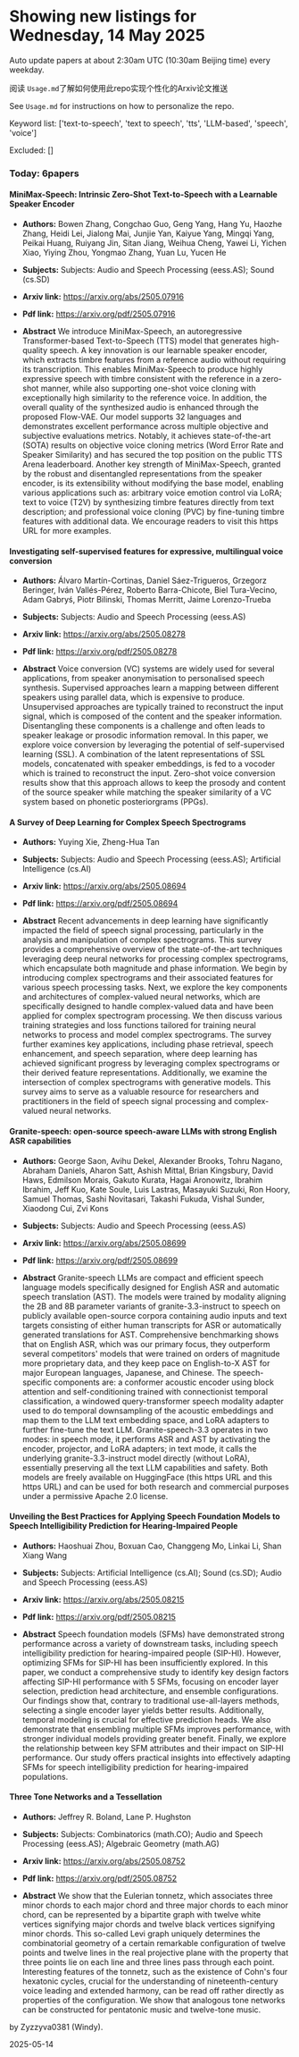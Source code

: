 # Showing new listings for Wednesday, 14 May 2025
Auto update papers at about 2:30am UTC (10:30am Beijing time) every weekday.


阅读 `Usage.md`了解如何使用此repo实现个性化的Arxiv论文推送

See `Usage.md` for instructions on how to personalize the repo. 


Keyword list: ['text-to-speech', 'text to speech', 'tts', 'LLM-based', 'speech', 'voice']


Excluded: []


### Today: 6papers 
#### MiniMax-Speech: Intrinsic Zero-Shot Text-to-Speech with a Learnable Speaker Encoder
 - **Authors:** Bowen Zhang, Congchao Guo, Geng Yang, Hang Yu, Haozhe Zhang, Heidi Lei, Jialong Mai, Junjie Yan, Kaiyue Yang, Mingqi Yang, Peikai Huang, Ruiyang Jin, Sitan Jiang, Weihua Cheng, Yawei Li, Yichen Xiao, Yiying Zhou, Yongmao Zhang, Yuan Lu, Yucen He
 - **Subjects:** Subjects:
Audio and Speech Processing (eess.AS); Sound (cs.SD)
 - **Arxiv link:** https://arxiv.org/abs/2505.07916

 - **Pdf link:** https://arxiv.org/pdf/2505.07916

 - **Abstract**
 We introduce MiniMax-Speech, an autoregressive Transformer-based Text-to-Speech (TTS) model that generates high-quality speech. A key innovation is our learnable speaker encoder, which extracts timbre features from a reference audio without requiring its transcription. This enables MiniMax-Speech to produce highly expressive speech with timbre consistent with the reference in a zero-shot manner, while also supporting one-shot voice cloning with exceptionally high similarity to the reference voice. In addition, the overall quality of the synthesized audio is enhanced through the proposed Flow-VAE. Our model supports 32 languages and demonstrates excellent performance across multiple objective and subjective evaluations metrics. Notably, it achieves state-of-the-art (SOTA) results on objective voice cloning metrics (Word Error Rate and Speaker Similarity) and has secured the top position on the public TTS Arena leaderboard. Another key strength of MiniMax-Speech, granted by the robust and disentangled representations from the speaker encoder, is its extensibility without modifying the base model, enabling various applications such as: arbitrary voice emotion control via LoRA; text to voice (T2V) by synthesizing timbre features directly from text description; and professional voice cloning (PVC) by fine-tuning timbre features with additional data. We encourage readers to visit this https URL for more examples.
#### Investigating self-supervised features for expressive, multilingual voice conversion
 - **Authors:** Álvaro Martín-Cortinas, Daniel Sáez-Trigueros, Grzegorz Beringer, Iván Vallés-Pérez, Roberto Barra-Chicote, Biel Tura-Vecino, Adam Gabryś, Piotr Bilinski, Thomas Merritt, Jaime Lorenzo-Trueba
 - **Subjects:** Subjects:
Audio and Speech Processing (eess.AS)
 - **Arxiv link:** https://arxiv.org/abs/2505.08278

 - **Pdf link:** https://arxiv.org/pdf/2505.08278

 - **Abstract**
 Voice conversion (VC) systems are widely used for several applications, from speaker anonymisation to personalised speech synthesis. Supervised approaches learn a mapping between different speakers using parallel data, which is expensive to produce. Unsupervised approaches are typically trained to reconstruct the input signal, which is composed of the content and the speaker information. Disentangling these components is a challenge and often leads to speaker leakage or prosodic information removal. In this paper, we explore voice conversion by leveraging the potential of self-supervised learning (SSL). A combination of the latent representations of SSL models, concatenated with speaker embeddings, is fed to a vocoder which is trained to reconstruct the input. Zero-shot voice conversion results show that this approach allows to keep the prosody and content of the source speaker while matching the speaker similarity of a VC system based on phonetic posteriorgrams (PPGs).
#### A Survey of Deep Learning for Complex Speech Spectrograms
 - **Authors:** Yuying Xie, Zheng-Hua Tan
 - **Subjects:** Subjects:
Audio and Speech Processing (eess.AS); Artificial Intelligence (cs.AI)
 - **Arxiv link:** https://arxiv.org/abs/2505.08694

 - **Pdf link:** https://arxiv.org/pdf/2505.08694

 - **Abstract**
 Recent advancements in deep learning have significantly impacted the field of speech signal processing, particularly in the analysis and manipulation of complex spectrograms. This survey provides a comprehensive overview of the state-of-the-art techniques leveraging deep neural networks for processing complex spectrograms, which encapsulate both magnitude and phase information. We begin by introducing complex spectrograms and their associated features for various speech processing tasks. Next, we explore the key components and architectures of complex-valued neural networks, which are specifically designed to handle complex-valued data and have been applied for complex spectrogram processing. We then discuss various training strategies and loss functions tailored for training neural networks to process and model complex spectrograms. The survey further examines key applications, including phase retrieval, speech enhancement, and speech separation, where deep learning has achieved significant progress by leveraging complex spectrograms or their derived feature representations. Additionally, we examine the intersection of complex spectrograms with generative models. This survey aims to serve as a valuable resource for researchers and practitioners in the field of speech signal processing and complex-valued neural networks.
#### Granite-speech: open-source speech-aware LLMs with strong English ASR capabilities
 - **Authors:** George Saon, Avihu Dekel, Alexander Brooks, Tohru Nagano, Abraham Daniels, Aharon Satt, Ashish Mittal, Brian Kingsbury, David Haws, Edmilson Morais, Gakuto Kurata, Hagai Aronowitz, Ibrahim Ibrahim, Jeff Kuo, Kate Soule, Luis Lastras, Masayuki Suzuki, Ron Hoory, Samuel Thomas, Sashi Novitasari, Takashi Fukuda, Vishal Sunder, Xiaodong Cui, Zvi Kons
 - **Subjects:** Subjects:
Audio and Speech Processing (eess.AS)
 - **Arxiv link:** https://arxiv.org/abs/2505.08699

 - **Pdf link:** https://arxiv.org/pdf/2505.08699

 - **Abstract**
 Granite-speech LLMs are compact and efficient speech language models specifically designed for English ASR and automatic speech translation (AST). The models were trained by modality aligning the 2B and 8B parameter variants of granite-3.3-instruct to speech on publicly available open-source corpora containing audio inputs and text targets consisting of either human transcripts for ASR or automatically generated translations for AST. Comprehensive benchmarking shows that on English ASR, which was our primary focus, they outperform several competitors' models that were trained on orders of magnitude more proprietary data, and they keep pace on English-to-X AST for major European languages, Japanese, and Chinese. The speech-specific components are: a conformer acoustic encoder using block attention and self-conditioning trained with connectionist temporal classification, a windowed query-transformer speech modality adapter used to do temporal downsampling of the acoustic embeddings and map them to the LLM text embedding space, and LoRA adapters to further fine-tune the text LLM. Granite-speech-3.3 operates in two modes: in speech mode, it performs ASR and AST by activating the encoder, projector, and LoRA adapters; in text mode, it calls the underlying granite-3.3-instruct model directly (without LoRA), essentially preserving all the text LLM capabilities and safety. Both models are freely available on HuggingFace (this https URL and this https URL) and can be used for both research and commercial purposes under a permissive Apache 2.0 license.
#### Unveiling the Best Practices for Applying Speech Foundation Models to Speech Intelligibility Prediction for Hearing-Impaired People
 - **Authors:** Haoshuai Zhou, Boxuan Cao, Changgeng Mo, Linkai Li, Shan Xiang Wang
 - **Subjects:** Subjects:
Artificial Intelligence (cs.AI); Sound (cs.SD); Audio and Speech Processing (eess.AS)
 - **Arxiv link:** https://arxiv.org/abs/2505.08215

 - **Pdf link:** https://arxiv.org/pdf/2505.08215

 - **Abstract**
 Speech foundation models (SFMs) have demonstrated strong performance across a variety of downstream tasks, including speech intelligibility prediction for hearing-impaired people (SIP-HI). However, optimizing SFMs for SIP-HI has been insufficiently explored. In this paper, we conduct a comprehensive study to identify key design factors affecting SIP-HI performance with 5 SFMs, focusing on encoder layer selection, prediction head architecture, and ensemble configurations. Our findings show that, contrary to traditional use-all-layers methods, selecting a single encoder layer yields better results. Additionally, temporal modeling is crucial for effective prediction heads. We also demonstrate that ensembling multiple SFMs improves performance, with stronger individual models providing greater benefit. Finally, we explore the relationship between key SFM attributes and their impact on SIP-HI performance. Our study offers practical insights into effectively adapting SFMs for speech intelligibility prediction for hearing-impaired populations.
#### Three Tone Networks and a Tessellation
 - **Authors:** Jeffrey R. Boland, Lane P. Hughston
 - **Subjects:** Subjects:
Combinatorics (math.CO); Audio and Speech Processing (eess.AS); Algebraic Geometry (math.AG)
 - **Arxiv link:** https://arxiv.org/abs/2505.08752

 - **Pdf link:** https://arxiv.org/pdf/2505.08752

 - **Abstract**
 We show that the Eulerian tonnetz, which associates three minor chords to each major chord and three major chords to each minor chord, can be represented by a bipartite graph with twelve white vertices signifying major chords and twelve black vertices signifying minor chords. This so-called Levi graph uniquely determines the combinatorial geometry of a certain remarkable configuration of twelve points and twelve lines in the real projective plane with the property that three points lie on each line and three lines pass through each point. Interesting features of the tonnetz, such as the existence of Cohn's four hexatonic cycles, crucial for the understanding of nineteenth-century voice leading and extended harmony, can be read off rather directly as properties of the configuration. We show that analogous tone networks can be constructed for pentatonic music and twelve-tone music.


by Zyzzyva0381 (Windy). 


2025-05-14
